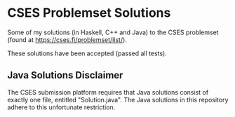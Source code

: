 # CSES Problemset Solutions
Some of my solutions (in Haskell, C++ and Java) to the CSES problemset (found at https://cses.fi/problemset/list/).

These solutions have been accepted (passed all tests). 

## Java Solutions Disclaimer

The CSES submission platform requires that Java solutions consist of exactly one file, entitled "Solution.java". The Java solutions in this repository adhere to this unfortunate restriction.
